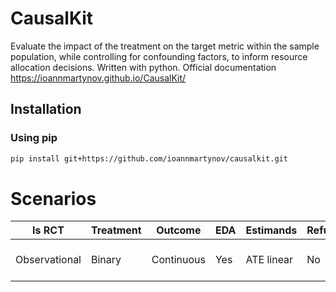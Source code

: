 # CausalKit

Evaluate the impact of the treatment on the target metric within the sample population, while controlling for confounding factors, to inform resource allocation decisions.
Written with python.
Official documentation https://ioannmartynov.github.io/CausalKit/

## Installation

### Using pip

```bash
pip install git+https://github.com/ioannmartynov/causalkit.git
```
# Scenarios
| Is RCT        | Treatment | Outcome    | EDA | Estimands  | Refutation | Docs                         |
|---------------|-----------|------------|-----|------------|------------|------------------------------|
| Observational | Binary    | Continuous | Yes | ATE linear | No         | Example,<br/>Synthetic tests |
